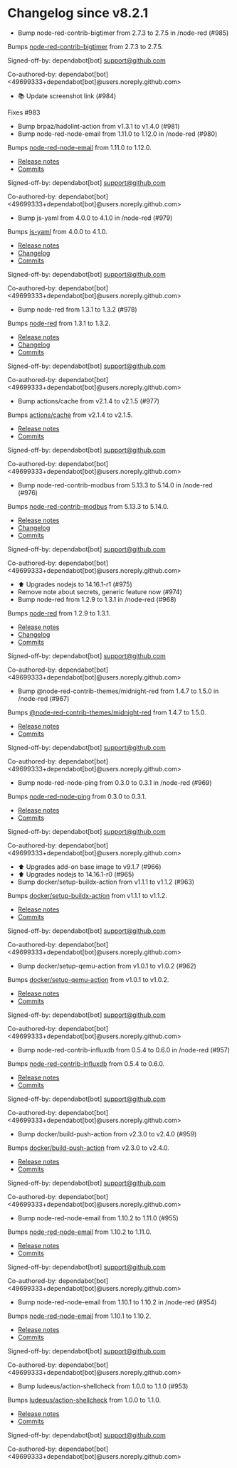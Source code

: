 # Changelog since v8.2.1
- Bump node-red-contrib-bigtimer from 2.7.3 to 2.7.5 in /node-red (#985)

Bumps [node-red-contrib-bigtimer](https://tech.scargill.net/big-timer/) from 2.7.3 to 2.7.5.

Signed-off-by: dependabot[bot] <support@github.com>

Co-authored-by: dependabot[bot] <49699333+dependabot[bot]@users.noreply.github.com> 
- 📚 Update screenshot link (#984)

Fixes #983 
- Bump brpaz/hadolint-action from v1.3.1 to v1.4.0 (#981) 
- Bump node-red-node-email from 1.11.0 to 1.12.0 in /node-red (#980)

Bumps [node-red-node-email](https://github.com/node-red/node-red-nodes) from 1.11.0 to 1.12.0.
- [Release notes](https://github.com/node-red/node-red-nodes/releases)
- [Commits](https://github.com/node-red/node-red-nodes/commits)

Signed-off-by: dependabot[bot] <support@github.com>

Co-authored-by: dependabot[bot] <49699333+dependabot[bot]@users.noreply.github.com> 
- Bump js-yaml from 4.0.0 to 4.1.0 in /node-red (#979)

Bumps [js-yaml](https://github.com/nodeca/js-yaml) from 4.0.0 to 4.1.0.
- [Release notes](https://github.com/nodeca/js-yaml/releases)
- [Changelog](https://github.com/nodeca/js-yaml/blob/master/CHANGELOG.md)
- [Commits](https://github.com/nodeca/js-yaml/compare/4.0.0...4.1.0)

Signed-off-by: dependabot[bot] <support@github.com>

Co-authored-by: dependabot[bot] <49699333+dependabot[bot]@users.noreply.github.com> 
- Bump node-red from 1.3.1 to 1.3.2 (#978)

Bumps [node-red](https://github.com/node-red/node-red) from 1.3.1 to 1.3.2.
- [Release notes](https://github.com/node-red/node-red/releases)
- [Changelog](https://github.com/node-red/node-red/blob/master/CHANGELOG.md)
- [Commits](https://github.com/node-red/node-red/compare/1.3.1...1.3.2)

Signed-off-by: dependabot[bot] <support@github.com>

Co-authored-by: dependabot[bot] <49699333+dependabot[bot]@users.noreply.github.com> 
- Bump actions/cache from v2.1.4 to v2.1.5 (#977)

Bumps [actions/cache](https://github.com/actions/cache) from v2.1.4 to v2.1.5.
- [Release notes](https://github.com/actions/cache/releases)
- [Commits](https://github.com/actions/cache/compare/v2.1.4...1a9e2138d905efd099035b49d8b7a3888c653ca8)

Signed-off-by: dependabot[bot] <support@github.com>

Co-authored-by: dependabot[bot] <49699333+dependabot[bot]@users.noreply.github.com> 
- Bump node-red-contrib-modbus from 5.13.3 to 5.14.0 in /node-red (#976)

Bumps [node-red-contrib-modbus](https://github.com/biancoroyal/node-red-contrib-modbus) from 5.13.3 to 5.14.0.
- [Release notes](https://github.com/biancoroyal/node-red-contrib-modbus/releases)
- [Changelog](https://github.com/BiancoRoyal/node-red-contrib-modbus/blob/master/CHANGELOG.md)
- [Commits](https://github.com/biancoroyal/node-red-contrib-modbus/compare/v5.13.3...v5.14.0)

Signed-off-by: dependabot[bot] <support@github.com>

Co-authored-by: dependabot[bot] <49699333+dependabot[bot]@users.noreply.github.com> 
- ⬆️ Upgrades nodejs to 14.16.1-r1 (#975) 
- Remove note about secrets, generic feature now (#974) 
- Bump node-red from 1.2.9 to 1.3.1 in /node-red (#968)

Bumps [node-red](https://github.com/node-red/node-red) from 1.2.9 to 1.3.1.
- [Release notes](https://github.com/node-red/node-red/releases)
- [Changelog](https://github.com/node-red/node-red/blob/master/CHANGELOG.md)
- [Commits](https://github.com/node-red/node-red/compare/1.2.9...1.3.1)

Signed-off-by: dependabot[bot] <support@github.com>

Co-authored-by: dependabot[bot] <49699333+dependabot[bot]@users.noreply.github.com> 
- Bump @node-red-contrib-themes/midnight-red from 1.4.7 to 1.5.0 in /node-red (#967)

Bumps [@node-red-contrib-themes/midnight-red](https://github.com/node-red-contrib-themes/midnight-red) from 1.4.7 to 1.5.0.
- [Release notes](https://github.com/node-red-contrib-themes/midnight-red/releases)
- [Commits](https://github.com/node-red-contrib-themes/midnight-red/commits)

Signed-off-by: dependabot[bot] <support@github.com>

Co-authored-by: dependabot[bot] <49699333+dependabot[bot]@users.noreply.github.com> 
- Bump node-red-node-ping from 0.3.0 to 0.3.1 in /node-red (#969)

Bumps [node-red-node-ping](https://github.com/node-red/node-red-nodes) from 0.3.0 to 0.3.1.
- [Release notes](https://github.com/node-red/node-red-nodes/releases)
- [Commits](https://github.com/node-red/node-red-nodes/commits)

Signed-off-by: dependabot[bot] <support@github.com>

Co-authored-by: dependabot[bot] <49699333+dependabot[bot]@users.noreply.github.com> 
- ⬆️ Upgrades add-on base image to v9.1.7 (#966) 
- ⬆️ Upgrades nodejs to 14.16.1-r0 (#965) 
- Bump docker/setup-buildx-action from v1.1.1 to v1.1.2 (#963)

Bumps [docker/setup-buildx-action](https://github.com/docker/setup-buildx-action) from v1.1.1 to v1.1.2.
- [Release notes](https://github.com/docker/setup-buildx-action/releases)
- [Commits](https://github.com/docker/setup-buildx-action/compare/v1.1.1...2a4b53665e15ce7d7049afb11ff1f70ff1610609)

Signed-off-by: dependabot[bot] <support@github.com>

Co-authored-by: dependabot[bot] <49699333+dependabot[bot]@users.noreply.github.com> 
- Bump docker/setup-qemu-action from v1.0.1 to v1.0.2 (#962)

Bumps [docker/setup-qemu-action](https://github.com/docker/setup-qemu-action) from v1.0.1 to v1.0.2.
- [Release notes](https://github.com/docker/setup-qemu-action/releases)
- [Commits](https://github.com/docker/setup-qemu-action/compare/v1.0.1...25f0500ff22e406f7191a2a8ba8cda16901ca018)

Signed-off-by: dependabot[bot] <support@github.com>

Co-authored-by: dependabot[bot] <49699333+dependabot[bot]@users.noreply.github.com> 
- Bump node-red-contrib-influxdb from 0.5.4 to 0.6.0 in /node-red (#957)

Bumps [node-red-contrib-influxdb](https://github.com/mblackstock/node-red-contrib-influxdb) from 0.5.4 to 0.6.0.
- [Release notes](https://github.com/mblackstock/node-red-contrib-influxdb/releases)
- [Commits](https://github.com/mblackstock/node-red-contrib-influxdb/compare/0.5.4...0.6.0)

Signed-off-by: dependabot[bot] <support@github.com>

Co-authored-by: dependabot[bot] <49699333+dependabot[bot]@users.noreply.github.com> 
- Bump docker/build-push-action from v2.3.0 to v2.4.0 (#959)

Bumps [docker/build-push-action](https://github.com/docker/build-push-action) from v2.3.0 to v2.4.0.
- [Release notes](https://github.com/docker/build-push-action/releases)
- [Commits](https://github.com/docker/build-push-action/compare/v2.3.0...e1b7f96249f2e4c8e4ac1519b9608c0d48944a1f)

Signed-off-by: dependabot[bot] <support@github.com>

Co-authored-by: dependabot[bot] <49699333+dependabot[bot]@users.noreply.github.com> 
- Bump node-red-node-email from 1.10.2 to 1.11.0 (#955)

Bumps [node-red-node-email](https://github.com/node-red/node-red-nodes) from 1.10.2 to 1.11.0.
- [Release notes](https://github.com/node-red/node-red-nodes/releases)
- [Commits](https://github.com/node-red/node-red-nodes/commits)

Signed-off-by: dependabot[bot] <support@github.com>

Co-authored-by: dependabot[bot] <49699333+dependabot[bot]@users.noreply.github.com> 
- Bump node-red-node-email from 1.10.1 to 1.10.2 in /node-red (#954)

Bumps [node-red-node-email](https://github.com/node-red/node-red-nodes) from 1.10.1 to 1.10.2.
- [Release notes](https://github.com/node-red/node-red-nodes/releases)
- [Commits](https://github.com/node-red/node-red-nodes/commits)

Signed-off-by: dependabot[bot] <support@github.com>

Co-authored-by: dependabot[bot] <49699333+dependabot[bot]@users.noreply.github.com> 
- Bump ludeeus/action-shellcheck from 1.0.0 to 1.1.0 (#953)

Bumps [ludeeus/action-shellcheck](https://github.com/ludeeus/action-shellcheck) from 1.0.0 to 1.1.0.
- [Release notes](https://github.com/ludeeus/action-shellcheck/releases)
- [Commits](https://github.com/ludeeus/action-shellcheck/compare/1.0.0...94e0aab03ca135d11a35e5bfc14e6746dc56e7e9)

Signed-off-by: dependabot[bot] <support@github.com>

Co-authored-by: dependabot[bot] <49699333+dependabot[bot]@users.noreply.github.com> 
